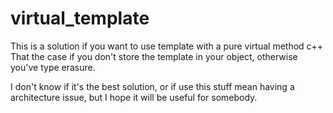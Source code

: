 # virtual_template

This is a solution if you want to use template with a pure virtual method c++
That the case if you don't store the template in your object, otherwise you've type erasure.

I don't know if it's the best solution, or if use this stuff mean having a architecture issue, but I hope it will be useful for somebody.
